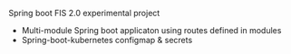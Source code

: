 Spring boot FIS 2.0 experimental project

* Multi-module Spring boot applicaton using routes defined in modules
* Spring-boot-kubernetes configmap & secrets 




